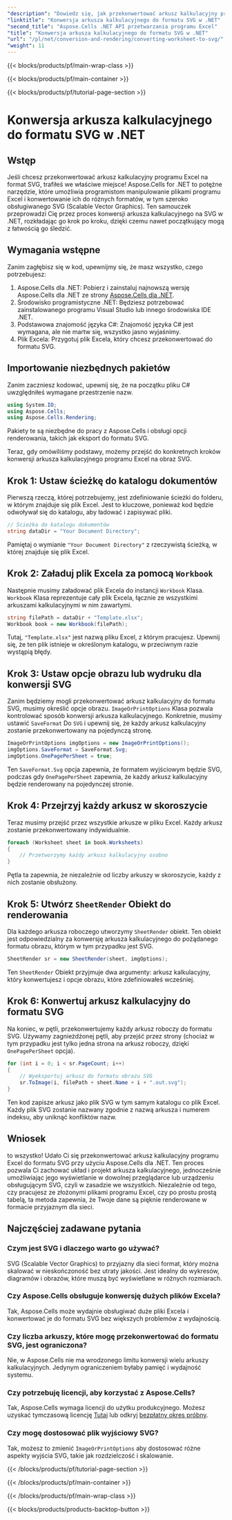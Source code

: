 ```yaml
---
"description": "Dowiedz się, jak przekonwertować arkusz kalkulacyjny programu Excel do formatu SVG za pomocą Aspose.Cells dla platformy .NET, korzystając z tego przewodnika krok po kroku. Idealne dla programistów .NET, którzy chcą renderować arkusz programu Excel do formatu SVG."
"linktitle": "Konwersja arkusza kalkulacyjnego do formatu SVG w .NET"
"second_title": "Aspose.Cells .NET API przetwarzania programu Excel"
"title": "Konwersja arkusza kalkulacyjnego do formatu SVG w .NET"
"url": "/pl/net/conversion-and-rendering/converting-worksheet-to-svg/"
"weight": 11
---
```


{{< blocks/products/pf/main-wrap-class >}}

{{< blocks/products/pf/main-container >}}

{{< blocks/products/pf/tutorial-page-section >}}

# Konwersja arkusza kalkulacyjnego do formatu SVG w .NET

## Wstęp

Jeśli chcesz przekonwertować arkusz kalkulacyjny programu Excel na format SVG, trafiłeś we właściwe miejsce! Aspose.Cells for .NET to potężne narzędzie, które umożliwia programistom manipulowanie plikami programu Excel i konwertowanie ich do różnych formatów, w tym szeroko obsługiwanego SVG (Scalable Vector Graphics). Ten samouczek przeprowadzi Cię przez proces konwersji arkusza kalkulacyjnego na SVG w .NET, rozkładając go krok po kroku, dzięki czemu nawet początkujący mogą z łatwością go śledzić.

## Wymagania wstępne

Zanim zagłębisz się w kod, upewnijmy się, że masz wszystko, czego potrzebujesz:

1. Aspose.Cells dla .NET: Pobierz i zainstaluj najnowszą wersję Aspose.Cells dla .NET ze strony [Aspose.Cells dla .NET](https://releases.aspose.com/cells/net/).
2. Środowisko programistyczne .NET: Będziesz potrzebować zainstalowanego programu Visual Studio lub innego środowiska IDE .NET.
3. Podstawowa znajomość języka C#: Znajomość języka C# jest wymagana, ale nie martw się, wszystko jasno wyjaśnimy.
4. Plik Excela: Przygotuj plik Excela, który chcesz przekonwertować do formatu SVG.

## Importowanie niezbędnych pakietów

Zanim zaczniesz kodować, upewnij się, że na początku pliku C# uwzględniłeś wymagane przestrzenie nazw.

```csharp
using System.IO;
using Aspose.Cells;
using Aspose.Cells.Rendering;
```

Pakiety te są niezbędne do pracy z Aspose.Cells i obsługi opcji renderowania, takich jak eksport do formatu SVG.

Teraz, gdy omówiliśmy podstawy, możemy przejść do konkretnych kroków konwersji arkusza kalkulacyjnego programu Excel na obraz SVG.

## Krok 1: Ustaw ścieżkę do katalogu dokumentów

Pierwszą rzeczą, której potrzebujemy, jest zdefiniowanie ścieżki do folderu, w którym znajduje się plik Excel. Jest to kluczowe, ponieważ kod będzie odwoływał się do katalogu, aby ładować i zapisywać pliki.

```csharp
// Ścieżka do katalogu dokumentów
string dataDir = "Your Document Directory";
```

Pamiętaj o wymianie `"Your Document Directory"` z rzeczywistą ścieżką, w której znajduje się plik Excel.

## Krok 2: Załaduj plik Excela za pomocą `Workbook`

Następnie musimy załadować plik Excela do instancji `Workbook` Klasa. `Workbook` Klasa reprezentuje cały plik Excela, łącznie ze wszystkimi arkuszami kalkulacyjnymi w nim zawartymi.

```csharp
string filePath = dataDir + "Template.xlsx";
Workbook book = new Workbook(filePath);
```

Tutaj, `"Template.xlsx"` jest nazwą pliku Excel, z którym pracujesz. Upewnij się, że ten plik istnieje w określonym katalogu, w przeciwnym razie wystąpią błędy.

## Krok 3: Ustaw opcje obrazu lub wydruku dla konwersji SVG

Zanim będziemy mogli przekonwertować arkusz kalkulacyjny do formatu SVG, musimy określić opcje obrazu. `ImageOrPrintOptions` Klasa pozwala kontrolować sposób konwersji arkusza kalkulacyjnego. Konkretnie, musimy ustawić `SaveFormat` Do `SVG` i upewnij się, że każdy arkusz kalkulacyjny zostanie przekonwertowany na pojedynczą stronę.

```csharp
ImageOrPrintOptions imgOptions = new ImageOrPrintOptions();
imgOptions.SaveFormat = SaveFormat.Svg;
imgOptions.OnePagePerSheet = true;
```

Ten `SaveFormat.Svg` opcja zapewnia, że formatem wyjściowym będzie SVG, podczas gdy `OnePagePerSheet` zapewnia, że każdy arkusz kalkulacyjny będzie renderowany na pojedynczej stronie.

## Krok 4: Przejrzyj każdy arkusz w skoroszycie

Teraz musimy przejść przez wszystkie arkusze w pliku Excel. Każdy arkusz zostanie przekonwertowany indywidualnie.

```csharp
foreach (Worksheet sheet in book.Worksheets)
{
    // Przetworzymy każdy arkusz kalkulacyjny osobno
}
```

Pętla ta zapewnia, że niezależnie od liczby arkuszy w skoroszycie, każdy z nich zostanie obsłużony.

## Krok 5: Utwórz `SheetRender` Obiekt do renderowania

Dla każdego arkusza roboczego utworzymy `SheetRender` obiekt. Ten obiekt jest odpowiedzialny za konwersję arkusza kalkulacyjnego do pożądanego formatu obrazu, którym w tym przypadku jest SVG.

```csharp
SheetRender sr = new SheetRender(sheet, imgOptions);
```

Ten `SheetRender` Obiekt przyjmuje dwa argumenty: arkusz kalkulacyjny, który konwertujesz i opcje obrazu, które zdefiniowałeś wcześniej.

## Krok 6: Konwertuj arkusz kalkulacyjny do formatu SVG

Na koniec, w pętli, przekonwertujemy każdy arkusz roboczy do formatu SVG. Używamy zagnieżdżonej pętli, aby przejść przez strony (chociaż w tym przypadku jest tylko jedna strona na arkusz roboczy, dzięki `OnePagePerSheet` opcja).

```csharp
for (int i = 0; i < sr.PageCount; i++)
{
    // Wyeksportuj arkusz do formatu obrazu SVG
    sr.ToImage(i, filePath + sheet.Name + i + ".out.svg");
}
```

Ten kod zapisze arkusz jako plik SVG w tym samym katalogu co plik Excel. Każdy plik SVG zostanie nazwany zgodnie z nazwą arkusza i numerem indeksu, aby uniknąć konfliktów nazw.

## Wniosek

to wszystko! Udało Ci się przekonwertować arkusz kalkulacyjny programu Excel do formatu SVG przy użyciu Aspose.Cells dla .NET. Ten proces pozwala Ci zachować układ i projekt arkusza kalkulacyjnego, jednocześnie umożliwiając jego wyświetlanie w dowolnej przeglądarce lub urządzeniu obsługującym SVG, czyli w zasadzie we wszystkich. Niezależnie od tego, czy pracujesz ze złożonymi plikami programu Excel, czy po prostu prostą tabelą, ta metoda zapewnia, że Twoje dane są pięknie renderowane w formacie przyjaznym dla sieci.

## Najczęściej zadawane pytania

### Czym jest SVG i dlaczego warto go używać?
SVG (Scalable Vector Graphics) to przyjazny dla sieci format, który można skalować w nieskończoność bez utraty jakości. Jest idealny do wykresów, diagramów i obrazów, które muszą być wyświetlane w różnych rozmiarach.

### Czy Aspose.Cells obsługuje konwersję dużych plików Excela?
Tak, Aspose.Cells może wydajnie obsługiwać duże pliki Excela i konwertować je do formatu SVG bez większych problemów z wydajnością.

### Czy liczba arkuszy, które mogę przekonwertować do formatu SVG, jest ograniczona?
Nie, w Aspose.Cells nie ma wrodzonego limitu konwersji wielu arkuszy kalkulacyjnych. Jedynym ograniczeniem byłaby pamięć i wydajność systemu.

### Czy potrzebuję licencji, aby korzystać z Aspose.Cells?
Tak, Aspose.Cells wymaga licencji do użytku produkcyjnego. Możesz uzyskać tymczasową licencję [Tutaj](https://purchase.aspose.com/temporary-license/) lub odkryj [bezpłatny okres próbny](https://releases.aspose.com/).

### Czy mogę dostosować plik wyjściowy SVG?
Tak, możesz to zmienić `ImageOrPrintOptions` aby dostosować różne aspekty wyjścia SVG, takie jak rozdzielczość i skalowanie.

{{< /blocks/products/pf/tutorial-page-section >}}

{{< /blocks/products/pf/main-container >}}

{{< /blocks/products/pf/main-wrap-class >}}

{{< blocks/products/products-backtop-button >}}